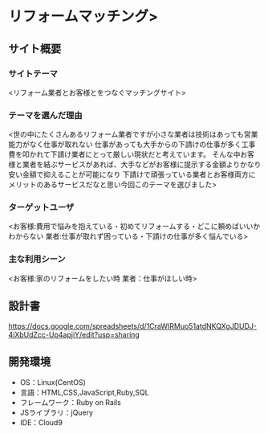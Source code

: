 # リフォームマッチング>

## サイト概要
### サイトテーマ
<リフォーム業者とお客様とをつなぐマッチングサイト>

### テーマを選んだ理由
<世の中にたくさんあるリフォーム業者ですが小さな業者は技術はあっても営業能力がなく仕事が取れない
仕事があっても大手からの下請けの仕事が多く工事費を叩かれて下請け業者にとって厳しい現状だと考えています。
そんな中お客様と業者を結ぶサービスがあれば、大手などがお客様に提示する金額よりかなり安い金額で抑えることが可能になり
下請けで頑張っている業者とお客様両方にメリットのあるサービスだなと思い今回このテーマを選びました>

### ターゲットユーザ
<お客様:費用で悩みを抱えている・初めてリフォームする・どこに頼めばいいかわからない
業者:仕事が取れず困っている・下請けの仕事が多く悩んでいる>

### 主な利用シーン
<お客様:家のリフォームをしたい時
業者：仕事がほしい時>


## 設計書
<https://docs.google.com/spreadsheets/d/1CraWIRMuo51atdNKQXgJDUDJ-4iXbUdZcc-Up4apjiY/edit?usp=sharing>

## 開発環境
- OS：Linux(CentOS)
- 言語：HTML,CSS,JavaScript,Ruby,SQL
- フレームワーク：Ruby on Rails
- JSライブラリ：jQuery
- IDE：Cloud9


